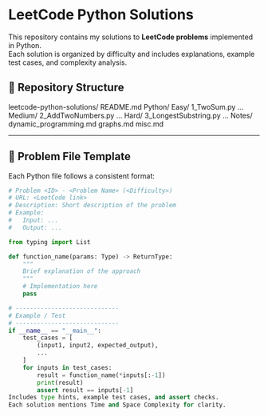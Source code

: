 # LeetCode Python Solutions

This repository contains my solutions to **LeetCode problems** implemented in Python.  
Each solution is organized by difficulty and includes explanations, example test cases, and complexity analysis.  

## 📂 Repository Structure

leetcode-python-solutions/
  README.md
  Python/
    Easy/
      1_TwoSum.py
      ...
    Medium/
      2_AddTwoNumbers.py
      ...
    Hard/
      3_LongestSubstring.py
      ...
  Notes/
    dynamic_programming.md
    graphs.md
    misc.md

---

## 📝 Problem File Template

Each Python file follows a consistent format:

```python
# Problem <ID> - <Problem Name> (<Difficulty>)
# URL: <LeetCode link>
# Description: Short description of the problem
# Example:
#   Input: ...
#   Output: ...

from typing import List

def function_name(params: Type) -> ReturnType:
    """
    Brief explanation of the approach
    """
    # Implementation here
    pass

# -----------------------------
# Example / Test
# -----------------------------
if __name__ == "__main__":
    test_cases = [
        (input1, input2, expected_output),
        ...
    ]
    for inputs in test_cases:
        result = function_name(*inputs[:-1])
        print(result)
        assert result == inputs[-1]
Includes type hints, example test cases, and assert checks.
Each solution mentions Time and Space Complexity for clarity.
